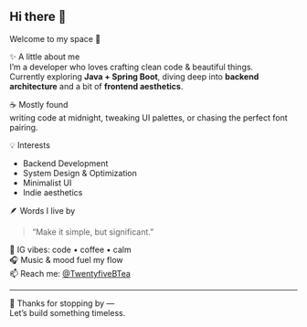 ## Hi there 👋  
Welcome to my space 🌿  

✨ A little about me  
I’m a developer who loves crafting clean code & beautiful things.  
Currently exploring **Java + Spring Boot**, diving deep into **backend architecture** and a bit of **frontend aesthetics**.  

☕ Mostly found  
writing code at midnight, tweaking UI palettes, or chasing the perfect font pairing.  

💡 Interests  
- Backend Development  
- System Design & Optimization  
- Minimalist UI  
- Indie aesthetics  

🪶 Words I live by  
> “Make it simple, but significant.”  

📸 IG vibes: code • coffee • calm  
🎧 Music & mood fuel my flow  
📫 Reach me: [@TwentyfiveBTea](https://github.com/TwentyfiveBTea)  

---

🩶 Thanks for stopping by —  
Let’s build something timeless.
